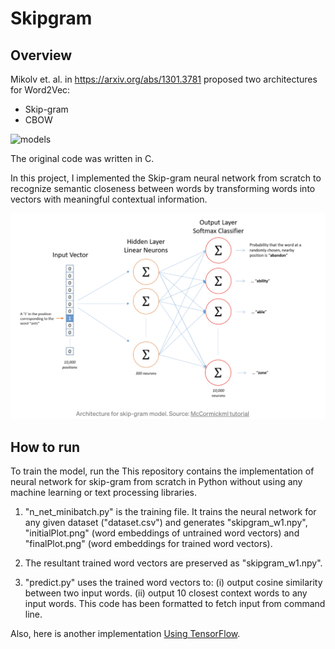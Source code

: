 # Skipgram

## Overview
Mikolv et. al. in https://arxiv.org/abs/1301.3781 proposed two architectures for Word2Vec:
- Skip-gram
- CBOW

![models](res/imgs/model.png)

The original code was written in C.

In this project, I implemented the Skip-gram neural network from scratch to recognize semantic closeness between words by transforming words into vectors with meaningful contextual information.

![skip-gram](res/imgs/skipgram.png)

## How to run

  To train the model, run the
This repository contains the implementation of neural network for skip-gram from scratch in Python without using any machine learning or text processing libraries.

1. "n_net_minibatch.py" is the training file. It trains the neural network for any given dataset ("dataset.csv") and generates "skipgram_w1.npy", "initialPlot.png" (word embeddings of untrained word vectors) and "finalPlot.png" (word embeddings for trained word vectors).

2. The resultant trained word vectors  are preserved as "skipgram_w1.npy".

3. "predict.py" uses the trained word vectors to: (i) output cosine similarity between two input words. (ii) output 10 closest context words to any input words. This code has been formatted to fetch input from command line.

Also, here is another implementation [Using TensorFlow](https://github.com/rajshrivastava/Word-embeddings).
